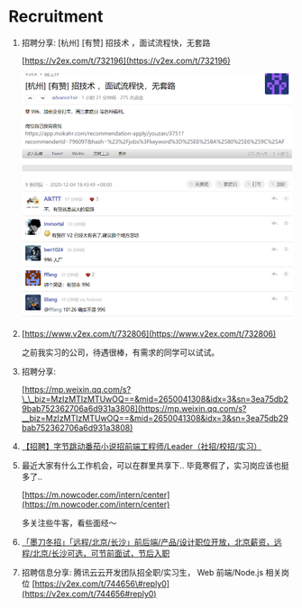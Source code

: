 # Recruitment

1. 招聘分享: \[杭州\] \[有赞\] 招技术 ，面试流程快，无套路

   [https://v2ex.com/t/732196](https://v2ex.com/t/732196)

   ![image-20201204184808810](../.gitbook/assets/image-20201204184808810.png)

2. [https://www.v2ex.com/t/732806](https://www.v2ex.com/t/732806)

   之前我实习的公司，待遇很棒，有需求的同学可以试试。

3. 招聘分享:

   [https://mp.weixin.qq.com/s?\_\_biz=MzIzMTIzMTUwOQ==&mid=2650041308&idx=3&sn=3ea75db29bab752362706a6d931a3808](https://mp.weixin.qq.com/s?__biz=MzIzMTIzMTUwOQ==&mid=2650041308&idx=3&sn=3ea75db29bab752362706a6d931a3808)

4. [【招聘】字节跳动番茄小说招前端工程师/Leader（社招/校招/实习）](https://mp.weixin.qq.com/s/V0Qduc-Gouv3qrTWmEY_tQ)
5. 最近大家有什么工作机会，可以在群里共享下.. 毕竟寒假了，实习岗应该也挺多了..

   [https://m.nowcoder.com/intern/center](https://m.nowcoder.com/intern/center)

   多关注些牛客，看些面经～

6. [「墨刀冬招」「远程/北京/长沙」前后端/产品/设计职位开放，北京薪资，远程/北京/长沙可选，可节前面试，节后入职](https://www.v2ex.com/t/732806)
7. 招聘信息分享: 腾讯云云开发团队招全职/实习生， Web 前端/Node.js 相关岗位 [https://v2ex.com/t/744656\#reply0](https://v2ex.com/t/744656#reply0)



